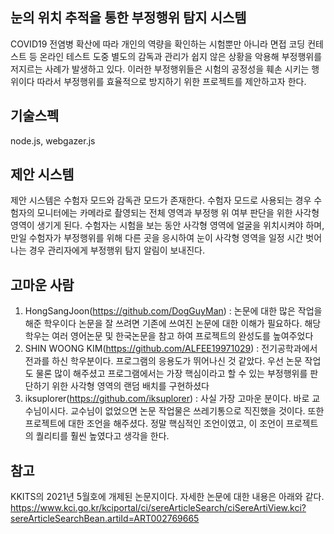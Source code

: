 ## 눈의 위치 추적을 통한 부정행위 탐지 시스템
COVID19 전염병 확산에 따라 개인의 역량을 확인하는 시험뿐만 아니라 면접 코딩 컨테스트 등 온라인 테스트 도중 별도의 감독과 관리가 쉽지
않은 상황을 악용해 부정행위를 저지르는 사례가 발생하고 있다. 이러한 부정행위들은 시험의 공정성을 훼손 시키는 행위이다 따라서 부정행위를
효율적으로 방지하기 위한 프로젝트를 제안하고자 한다.

## 기술스펙
node.js, webgazer.js

## 제안 시스템
제안 시스템은 수험자 모드와 감독관 모드가 존재한다. 수험자 모드로 사용되는 경우 수험자의 모니터에는 카메라로 촬영되는 전체 영역과 부정행
위 여부 판단을 위한 사각형 영역이 생기게 된다. 수험자는 시험을 보는 동안 사각형 영역에 얼굴을 위치시켜야 하며, 만일 수험자가 부정행위를 위해
다른 곳을 응시하여 눈이 사각형 영역을 일정 시간 벗어나는 경우 관리자에게 부정행위 탐지 알림이 보내진다.

## 고마운 사람
1. HongSangJoon(https://github.com/DogGuyMan) : 논문에 대한 많은 작업을 해준 학우이다 논문을 잘 쓰려면 기존에 쓰여진 논문에 대한 이해가 필요하다. 해당 학우는 여러 영어논문 및 한국논문을 참고
하여 프로젝트의 완성도를 높여주었다
2. SHIN WOONG KIM(https://github.com/ALFEE19971029) : 전기공학과에서 전과를 하신 학우분이다. 프로그램의 응용도가 뛰어나신 것 같았다. 우선 논문 작업도 물론 많이 해주셨고 프로그램에서는 가장
핵심이라고 할 수 있는 부정행위를 판단하기 위한 사각형 영역의 랜덤 배치를 구현하셨다
3. iksuplorer(https://github.com/iksuplorer) : 사실 가장 고마운 분이다. 바로 교수님이시다. 교수님이 없었으면 논문 작업물은 쓰레기통으로 직진했을 것이다. 또한 프로젝트에 대한 조언을 해주셨다.
정말 핵심적인 조언이였고, 이 조언이 프로젝트의 퀄리티를 훨씬 높였다고 생각을 한다. 

## 참고
KKITS의 2021년 5월호에 개제된 논문지이다. 자세한 논문에 대한 내용은 아래와 같다.
https://www.kci.go.kr/kciportal/ci/sereArticleSearch/ciSereArtiView.kci?sereArticleSearchBean.artiId=ART002769665
